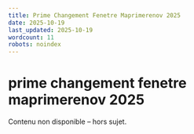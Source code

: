 ```yaml
---
title: Prime Changement Fenetre Maprimerenov 2025
date: 2025-10-19
last_updated: 2025-10-19
wordcount: 11
robots: noindex
---
```


# prime changement fenetre maprimerenov 2025

Contenu non disponible – hors sujet.